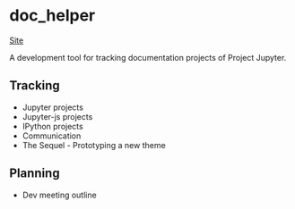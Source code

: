 # doc_helper

[Site](http://doc_helper.iheartjupyterdocs.org/index.html)

A development tool for tracking documentation projects of Project Jupyter.

## Tracking
* Jupyter projects
* Jupyter-js projects
* IPython projects
* Communication
* The Sequel - Prototyping a new theme

## Planning
* Dev meeting outline


